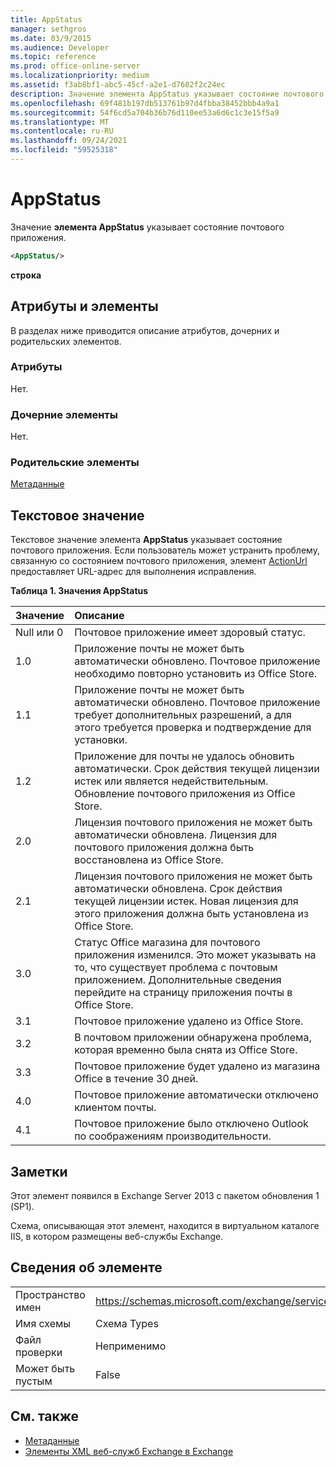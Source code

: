 ```yaml
---
title: AppStatus
manager: sethgros
ms.date: 03/9/2015
ms.audience: Developer
ms.topic: reference
ms.prod: office-online-server
ms.localizationpriority: medium
ms.assetid: f3ab8bf1-abc5-45cf-a2e1-d7602f2c24ec
description: Значение элемента AppStatus указывает состояние почтового приложения.
ms.openlocfilehash: 69f481b197db513761b97d4fbba38452bbb4a9a1
ms.sourcegitcommit: 54f6cd5a704b36b76d110ee53a6d6c1c3e15f5a9
ms.translationtype: MT
ms.contentlocale: ru-RU
ms.lasthandoff: 09/24/2021
ms.locfileid: "59525318"
---
```

# <a name="appstatus"></a>AppStatus

Значение **элемента AppStatus** указывает состояние почтового приложения. 
  
```XML
<AppStatus/>
```

 **строка**
## <a name="attributes-and-elements"></a>Атрибуты и элементы

В разделах ниже приводится описание атрибутов, дочерних и родительских элементов.
  
### <a name="attributes"></a>Атрибуты

Нет.
  
### <a name="child-elements"></a>Дочерние элементы

Нет.
  
### <a name="parent-elements"></a>Родительские элементы

[Метаданные](metadata-ex15websvcsotherref.md)
  
## <a name="text-value"></a>Текстовое значение

Текстовое значение элемента **AppStatus** указывает состояние почтового приложения. Если пользователь может устранить проблему, связанную со состоянием почтового приложения, элемент [ActionUrl](actionurl.md) предоставляет URL-адрес для выполнения исправления. 
  
**Таблица 1. Значения AppStatus**

|**Значение**|**Описание**|
|:-----|:-----|
|Null или 0  <br/> |Почтовое приложение имеет здоровый статус.  <br/> |
|1.0  <br/> |Приложение почты не может быть автоматически обновлено. Почтовое приложение необходимо повторно установить из Office Store.  <br/> |
|1.1  <br/> |Приложение почты не может быть автоматически обновлено. Почтовое приложение требует дополнительных разрешений, а для этого требуется проверка и подтверждение для установки.  <br/> |
|1.2  <br/> |Приложение для почты не удалось обновить автоматически. Срок действия текущей лицензии истек или является недействительным. Обновление почтового приложения из Office Store.  <br/> |
|2.0  <br/> |Лицензия почтового приложения не может быть автоматически обновлена. Лицензия для почтового приложения должна быть восстановлена из Office Store.  <br/> |
|2.1  <br/> |Лицензия почтового приложения не может быть автоматически обновлена. Срок действия текущей лицензии истек. Новая лицензия для этого приложения должна быть установлена из Office Store.  <br/> |
|3.0  <br/> |Статус Office магазина для почтового приложения изменился. Это может указывать на то, что существует проблема с почтовым приложением. Дополнительные сведения перейдите на страницу приложения почты в Office Store.  <br/> |
|3.1  <br/> |Почтовое приложение удалено из Office Store.  <br/> |
|3.2  <br/> |В почтовом приложении обнаружена проблема, которая временно была снята из Office Store.  <br/> |
|3.3  <br/> |Почтовое приложение будет удалено из магазина Office в течение 30 дней.  <br/> |
|4.0  <br/> |Почтовое приложение автоматически отключено клиентом почты.  <br/> |
|4.1  <br/> |Почтовое приложение было отключено Outlook по соображениям производительности.  <br/> |
   
## <a name="remarks"></a>Заметки

Этот элемент появился в Exchange Server 2013 с пакетом обновления 1 (SP1).
  
Схема, описывающая этот элемент, находится в виртуальном каталоге IIS, в котором размещены веб-службы Exchange.
  
## <a name="element-information"></a>Сведения об элементе

|||
|:-----|:-----|
|Пространство имен  <br/> | https://schemas.microsoft.com/exchange/services/2006/types  <br/> |
|Имя схемы  <br/> |Схема Types  <br/> |
|Файл проверки  <br/> |Неприменимо  <br/> |
|Может быть пустым  <br/> |False  <br/> |
   
## <a name="see-also"></a>См. также

- [Метаданные](metadata-ex15websvcsotherref.md)
- [Элементы XML веб-служб Exchange в Exchange](ews-xml-elements-in-exchange.md)

